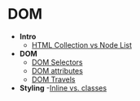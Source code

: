 
  # DOM 
  
-  **Intro**
	- [HTML Collection vs Node List](HTML-Collection-vs-Nodes.md)
-  **DOM**
    - [DOM Selectors](DOM-selectors.md)
    - [DOM attributes](DOM-attributes.md)
    - [DOM Travels](DOM-Travels.md)
-  **Styling**
    -[Inline vs. classes](Styling.md)